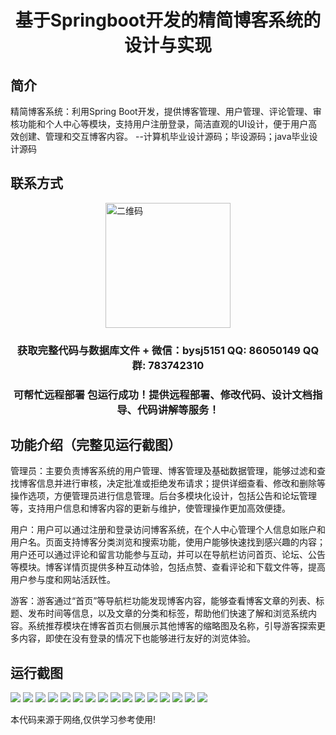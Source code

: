 <p><h1 align="center">基于Springboot开发的精简博客系统的设计与实现</h1></p>

## 简介
精简博客系统：利用Spring Boot开发，提供博客管理、用户管理、评论管理、审核功能和个人中心等模块，支持用户注册登录，简洁直观的UI设计，便于用户高效创建、管理和交互博客内容。    --计算机毕业设计源码；毕设源码；java毕业设计源码


## 联系方式
<img src="https://bs-1329754181.cos.ap-shanghai.myqcloud.com/wx.jpg" alt="二维码" style="display: block; margin: 0 auto;" width="200px">
<p><h3 align="center">获取完整代码与数据库文件 + 微信：bysj5151 QQ: 86050149 QQ群: 783742310</h3></p>
<p><h3 align="center">可帮忙远程部署 包运行成功！提供远程部署、修改代码、设计文档指导、代码讲解等服务！</h3></p>

## 功能介绍（完整见运行截图）
管理员：主要负责博客系统的用户管理、博客管理及基础数据管理，能够过滤和查找博客信息并进行审核，决定批准或拒绝发布请求；提供详细查看、修改和删除等操作选项，方便管理员进行信息管理。后台多模块化设计，包括公告和论坛管理等，支持用户信息和博客内容的更新与维护，使管理操作更加高效便捷。

用户：用户可以通过注册和登录访问博客系统，在个人中心管理个人信息如账户和用户名。页面支持博客分类浏览和搜索功能，使用户能够快速找到感兴趣的内容；用户还可以通过评论和留言功能参与互动，并可以在导航栏访问首页、论坛、公告等模块。博客详情页提供多种互动体验，包括点赞、查看评论和下载文件等，提高用户参与度和网站活跃性。

游客：游客通过“首页”等导航栏功能发现博客内容，能够查看博客文章的列表、标题、发布时间等信息，以及文章的分类和标签，帮助他们快速了解和浏览系统内容。系统推荐模块在博客首页右侧展示其他博客的缩略图及名称，引导游客探索更多内容，即使在没有登录的情况下也能够进行友好的浏览体验。


## 运行截图
![](https://bs-1329754181.cos.ap-shanghai.myqcloud.com/spring/SimpleBlogSystemDesignAndImplementation/img/001.jpg)
![](https://bs-1329754181.cos.ap-shanghai.myqcloud.com/spring/SimpleBlogSystemDesignAndImplementation/img/002.jpg)
![](https://bs-1329754181.cos.ap-shanghai.myqcloud.com/spring/SimpleBlogSystemDesignAndImplementation/img/003.jpg)
![](https://bs-1329754181.cos.ap-shanghai.myqcloud.com/spring/SimpleBlogSystemDesignAndImplementation/img/004.jpg)
![](https://bs-1329754181.cos.ap-shanghai.myqcloud.com/spring/SimpleBlogSystemDesignAndImplementation/img/005.jpg)
![](https://bs-1329754181.cos.ap-shanghai.myqcloud.com/spring/SimpleBlogSystemDesignAndImplementation/img/006.jpg)
![](https://bs-1329754181.cos.ap-shanghai.myqcloud.com/spring/SimpleBlogSystemDesignAndImplementation/img/007.jpg)
![](https://bs-1329754181.cos.ap-shanghai.myqcloud.com/spring/SimpleBlogSystemDesignAndImplementation/img/008.jpg)
![](https://bs-1329754181.cos.ap-shanghai.myqcloud.com/spring/SimpleBlogSystemDesignAndImplementation/img/009.jpg)
![](https://bs-1329754181.cos.ap-shanghai.myqcloud.com/spring/SimpleBlogSystemDesignAndImplementation/img/010.jpg)
![](https://bs-1329754181.cos.ap-shanghai.myqcloud.com/spring/SimpleBlogSystemDesignAndImplementation/img/011.jpg)
![](https://bs-1329754181.cos.ap-shanghai.myqcloud.com/spring/SimpleBlogSystemDesignAndImplementation/img/012.jpg)
![](https://bs-1329754181.cos.ap-shanghai.myqcloud.com/spring/SimpleBlogSystemDesignAndImplementation/img/013.jpg)
![](https://bs-1329754181.cos.ap-shanghai.myqcloud.com/spring/SimpleBlogSystemDesignAndImplementation/img/014.jpg)
![](https://bs-1329754181.cos.ap-shanghai.myqcloud.com/spring/SimpleBlogSystemDesignAndImplementation/img/015.jpg)
![](https://bs-1329754181.cos.ap-shanghai.myqcloud.com/spring/SimpleBlogSystemDesignAndImplementation/img/016.jpg)

<p>本代码来源于网络,仅供学习参考使用!</p>
